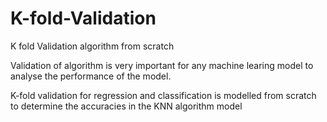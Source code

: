 # K-fold-Validation
K fold Validation algorithm from scratch

Validation of algorithm is very important for any machine learing model to analyse the performance of the model.

K-fold validation for regression and classification is modelled from scratch to determine the accuracies in the KNN algorithm model
